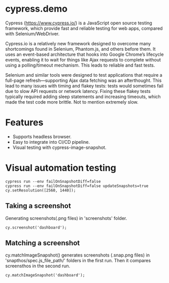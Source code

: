 # cypress.demo
Cypress (https://www.cypress.io/) is a JavaScript open source testing framework, which provide fast and reliable testing for web apps, compared with Selenium/WebDriver.

Cypress.io is a relatively new framework designed to overcome many shortcomings found in Selenium, Phantom.js, and others before them. It uses an event-based architecture that hooks into Google Chrome’s lifecycle events, enabling it to wait for things like Ajax requests to complete without using a polling/timeout mechanism. This leads to reliable and fast tests.

Selenium and similar tools were designed to test applications that require a full-page refresh—supporting Ajax data fetching was an afterthought. This lead to many issues with timing and flakey tests: tests would sometimes fail due to slow API requests or network latency. Fixing these flakey tests typically required adding sleep statements and increasing timeouts, which made the test code more brittle. Not to mention extremely slow.

# Features
* Supports headless browser.
* Easy to integrate into CI/CD pipeline. 
* Visual testing with cypress-image-snapshot.

# Visual automation testing
```
cypress run --env failOnSnapshotDiff=false
cypress run --env failOnSnapshotDiff=false updateSnapshots=true
cy.setResolution([2560, 1440]);
```

## Taking a screenshot
Generating screenshots(.png files) in 'screenshots' folder.
```
cy.screenshot('dashboard');
```

## Matching a screenshot
cy.matchImageSnapshot() generates screenshots (.snap.png files) in 'snapthos/spec.js_file_path/' folders in the first run. Then it compares screensthos in the second run.
```
cy.matchImageSnapshot('dashboard');
```
